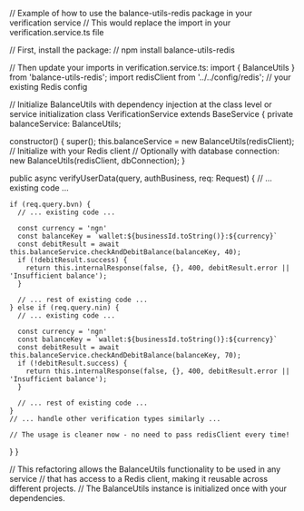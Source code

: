 // Example of how to use the balance-utils-redis package in your verification service
// This would replace the import in your verification.service.ts file

// First, install the package:
// npm install balance-utils-redis

// Then update your imports in verification.service.ts:
import { BalanceUtils } from 'balance-utils-redis';
import redisClient from '../../config/redis'; // your existing Redis config

// Initialize BalanceUtils with dependency injection at the class level or service initialization
class VerificationService extends BaseService {
  private balanceService: BalanceUtils;
  
  constructor() {
    super();
    this.balanceService = new BalanceUtils(redisClient); // Initialize with your Redis client
    // Optionally with database connection: new BalanceUtils(redisClient, dbConnection);
  }

  public async verifyUserData(query, authBusiness, req: Request) {
    // ... existing code ...
    
    if (req.query.bvn) {
      // ... existing code ...
      
      const currency = 'ngn'
      const balanceKey = `wallet:${businessId.toString()}:${currency}`
      const debitResult = await this.balanceService.checkAndDebitBalance(balanceKey, 40);
      if (!debitResult.success) {
        return this.internalResponse(false, {}, 400, debitResult.error || 'Insufficient balance');
      }
      
      // ... rest of existing code ...
    } else if (req.query.nin) {
      // ... existing code ...
      
      const currency = 'ngn'
      const balanceKey = `wallet:${businessId.toString()}:${currency}`
      const debitResult = await this.balanceService.checkAndDebitBalance(balanceKey, 70);
      if (!debitResult.success) {
        return this.internalResponse(false, {}, 400, debitResult.error || 'Insufficient balance');
      }
      
      // ... rest of existing code ...
    }
    // ... handle other verification types similarly ...
    
    // The usage is cleaner now - no need to pass redisClient every time!
  }
}

// This refactoring allows the BalanceUtils functionality to be used in any service
// that has access to a Redis client, making it reusable across different projects.
// The BalanceUtils instance is initialized once with your dependencies.